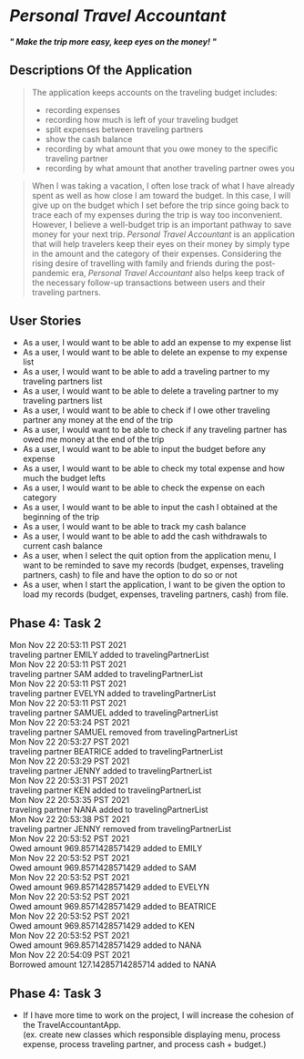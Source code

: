 # *Personal Travel Accountant*

#### *" Make the trip more easy, keep eyes on the money! "*
## Descriptions Of the Application
> The application keeps accounts on the traveling budget includes:
> - recording expenses
> - recording how much is left of your traveling budget
> - split expenses between traveling partners
> - show the cash balance
> - recording by what amount that you owe money to the specific traveling partner
> - recording by what amount that another traveling partner owes you

> When I was taking a vacation, I often lose track of what I have already spent as well as how close I am toward the 
> budget. In this case, I will give up on the budget which I set before the trip since going back to trace each of my 
> expenses during the trip is way too inconvenient. However, I believe a well-budget trip is an important pathway to 
> save money for your next trip. *Personal Travel Accountant* is an application that will help travelers keep their 
> eyes on their money by simply type in the amount and the category of their expenses. Considering the rising desire of 
> travelling with family and friends during the post-pandemic era, *Personal Travel Accountant* also helps 
> keep track of the necessary follow-up transactions between users and their traveling partners.  


## User Stories
- As a user, I would want to be able to add an expense to my expense list
- As a user, I would want to be able to delete an expense to my expense list
- As a user, I would want to be able to add a traveling partner to my traveling partners list
- As a user, I would want to be able to delete a traveling partner to my traveling partners list 
- As a user, I would want to be able to check if I owe other traveling partner any money at the end of the trip
- As a user, I would want to be able to check if any traveling partner has owed me money at the end of the trip
- As a user, I would want to be able to input the budget before any expense
- As a user, I would want to be able to check my total expense and how much the budget lefts
- As a user, I would want to be able to check the expense on each category
- As a user, I would want to be able to input the cash I obtained at the beginning of the trip
- As a user, I would want to be able to track my cash balance
- As a user, I would want to be able to add the cash withdrawals to current cash balance
- As a user, when I select the quit option from the application menu, I want to be reminded to save my records 
  (budget, expenses, traveling partners, cash) to file and have the option to do so or not
- As a user, when I start the application, I want to be given the option to load my records 
  (budget, expenses, traveling partners, cash) from file.


## Phase 4: Task 2
Mon Nov 22 20:53:11 PST 2021 <br>
traveling partner EMILY added to travelingPartnerList <br>
Mon Nov 22 20:53:11 PST 2021 <br>
traveling partner SAM added to travelingPartnerList <br>
Mon Nov 22 20:53:11 PST 2021 <br>
traveling partner EVELYN added to travelingPartnerList <br>
Mon Nov 22 20:53:11 PST 2021 <br>
traveling partner SAMUEL added to travelingPartnerList <br>
Mon Nov 22 20:53:24 PST 2021 <br>
traveling partner SAMUEL removed from travelingPartnerList <br>
Mon Nov 22 20:53:27 PST 2021 <br>
traveling partner BEATRICE added to travelingPartnerList <br>
Mon Nov 22 20:53:29 PST 2021 <br>
traveling partner JENNY added to travelingPartnerList <br>
Mon Nov 22 20:53:31 PST 2021 <br>
traveling partner KEN added to travelingPartnerList <br>
Mon Nov 22 20:53:35 PST 2021 <br>
traveling partner NANA added to travelingPartnerList <br>
Mon Nov 22 20:53:38 PST 2021 <br>
traveling partner JENNY removed from travelingPartnerList <br>
Mon Nov 22 20:53:52 PST 2021 <br>
Owed amount 969.8571428571429 added to EMILY <br>
Mon Nov 22 20:53:52 PST 2021 <br>
Owed amount 969.8571428571429 added to SAM <br>
Mon Nov 22 20:53:52 PST 2021 <br>
Owed amount 969.8571428571429 added to EVELYN <br>
Mon Nov 22 20:53:52 PST 2021 <br>
Owed amount 969.8571428571429 added to BEATRICE <br>
Mon Nov 22 20:53:52 PST 2021 <br>
Owed amount 969.8571428571429 added to KEN <br>
Mon Nov 22 20:53:52 PST 2021 <br>
Owed amount 969.8571428571429 added to NANA <br>
Mon Nov 22 20:54:09 PST 2021 <br>
Borrowed amount 127.14285714285714 added to NANA <br>


## Phase 4: Task 3
- If I have more time to work on the project, I will increase the cohesion of the TravelAccountantApp. <br>
  (ex. create new classes which responsible displaying menu, process expense, process traveling partner, 
and process cash + budget.)